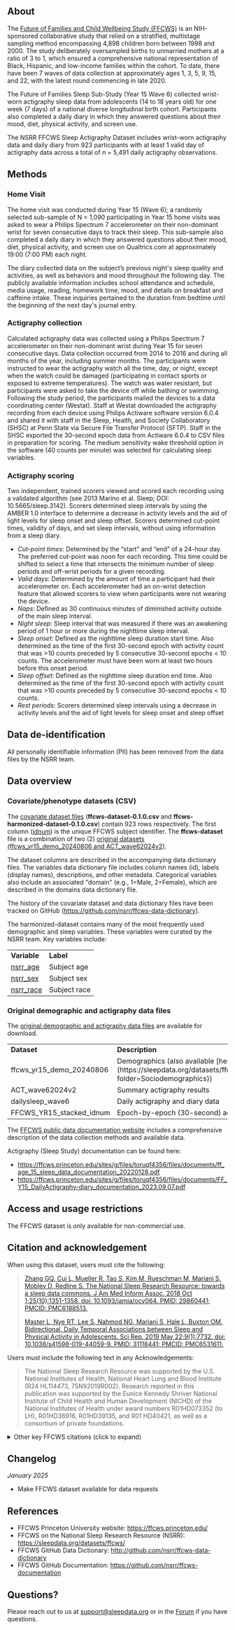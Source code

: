 ## About

The [Future of Families and Child Wellbeing Study (FFCWS)](https://ffcws.princeton.edu/) is an NIH-sponsored collaborative study that relied on a stratified, multistage sampling method encompassing 4,898 children born between 1998 and 2000. The study deliberately oversampled births to unmarried mothers at a ratio of 3 to 1, which ensured a comprehensive national representation of Black, Hispanic, and low-income families within the cohort. To date, there have been 7 waves of data collection at approximately ages 1, 3, 5, 9, 15, and 22, with the latest round commencing in late 2020. 

The Future of Families Sleep Sub-Study (Year 15 Wave 6) collected wrist-worn actigraphy sleep data from adolescents (14 to 18 years old) for one week (7 days) of a national diverse longitudinal birth cohort. Participants also completed a daily diary in which they answered questions about their mood, diet, physical activity, and screen use.

The NSRR FFCWS Sleep Actigraphy Dataset includes wrist-worn actigraphy data and daily diary from 923 participants with at least 1 valid day of actigraphy data across a total of n = 5,491 daily actigraphy observations.

## Methods

### Home Visit

The home visit was conducted during Year 15 (Wave 6); a randomly selected sub-sample of N = 1,090 participating in Year 15 home visits was asked to wear a Philips Spectrum 7 accelerometer on their non-dominant wrist for seven consecutive days to track their sleep. This sub-sample also completed a daily diary in which they answered questions about their mood, diet, physical activity, and screen use on Qualtrics.com at approximately 19:00 (7:00 PM) each night.

The diary collected data on the subject’s previous night's sleep quality and activities, as well as behaviors and mood throughout the following day. The publicly available information includes school attendance and schedule, media usage, reading, homework time, mood, and details on breakfast and caffeine intake. These inquiries pertained to the duration from bedtime until the beginning of the next day's journal entry.

### Actigraphy collection

Calculated actigraphy data was collected using a Philips Spectrum 7 accelerometer on their non-dominant wrist during Year 15 for seven consecutive days. Data collection occurred from 2014 to 2016 and during all months of the year, including summer months. The participants were instructed to wear the actigraphy watch all the time, day, or night, except when the watch could be damaged (participating in contact sports or exposed to extreme temperatures). The watch was water resistant, but participants were asked to take the device off while bathing or swimming. Following the study period, the participants mailed the devices to a data coordinating center (Westat). Staff at Westat downloaded the actigraphy recording from each device using Philips Actiware software version 6.0.4 and shared it with staff in the Sleep, Health, and Society Collaboratory (SHSC) at Penn State via Secure File Transfer Protocol (SFTP). Staff in the SHSC exported the 30-second epoch data from Actiware 6.0.4 to CSV files in preparation for scoring. The medium sensitivity wake threshold option in the software (40 counts per minute) was selected for calculating sleep variables.

### Actigraphy scoring

Two independent, trained scorers viewed and scored each recording using a validated algorithm (see 2013 Marino et al. Sleep; DOI: 10.5665/sleep.3142). Scorers determined sleep intervals by using the AMBER 1.0 interface to determine a decrease in activity levels and the aid of light levels for sleep onset and sleep offset. Scorers determined cut-point times, validity of days, and set sleep intervals, without using information from a sleep diary. 

- _Cut-point times_: Determined by the “start” and “end” of a 24-hour day. The preferred cut-point was noon for each recording. This time could be shifted to select a time that intersects the minimum number of sleep periods and off-wrist periods for a given recording.
- _Valid days_: Determined by the amount of time a participant had their accelerometer on. Each accelerometer had an on-wrist detection feature that allowed scorers to view when participants were not wearing the device.
- _Naps_: Defined as 30 continuous minutes of diminished activity outside of the main sleep interval. 
- _Night sleep_: Sleep interval that was measured if there was an awakening period of 1 hour or more during the nighttime sleep interval.
- _Sleep onset_: Defined as the nighttime sleep duration start time. Also determined as the time of the first 30-second epoch with activity count that was >10 counts preceded by 5 consecutive 30-second epochs < 10 counts. The accelerometer must have been worn at least two hours before this onset period.
- _Sleep offset_: Defined as the nighttime sleep duration end time. Also determined as the time of the first 30-second epoch with activity count that was >10 counts preceded by 5 consecutive 30-second epochs < 10 counts.
- _Rest periods_: Scorers determined sleep intervals using a decrease in activity levels and the aid of light levels for sleep onset and sleep offset

## Data de-identification

All personally identifiable information (PII) has been removed from the data files by the NSRR team.

## Data overview

### Covariate/phenotype datasets (CSV)

The [covariate dataset files](:files_path:/datasets) (**ffcws-dataset-0.1.0.csv** and **ffcws-harmonized-dataset-0.1.0.csv**) contain 923 rows respectively. The first column ([idnum](:variables_path:/idnum)) is the unique FFCWS subject identifier. The **ffcws-dataset** file is a combination of two (2) [original datasets (ffcws_yr15_demo_20240806 and ACT_wave62024v2)](:files_path:/original).

The dataset columns are described in the accompanying data dictionary files. The variables data dictionary file includes column names (id), labels (display names), descriptions, and other metadata. Categorical variables also include an associated "domain" (e.g., 1=Male, 2=Female), which are described in the domains data dictionary file. 

The history of the covariate dataset and data dictionary files have been tracked on GitHub (https://github.com/nsrr/ffcws-data-dictionary). 

The harmonized-dataset contains many of the most frequently used demographic and sleep variables. These variables were curated by the NSRR team. Key variables include:

  <table>
    <tr><td><b>Variable</b></td><td><b>Label</b></td></tr>
    <tr><td><a href=":variables_path:/nsrr_age">nsrr_age</a></td><td>Subject age</td></tr>
    <tr><td><a href=":variables_path:/nsrr_sex">nsrr_sex</a></td><td>Subject sex</td></tr> 
    <tr><td><a href=":variables_path:/nsrr_race">nsrr_race</a></td><td>Subject race</td></tr> 
  </table>

### Original demographic and actigraphy data files

The [original demographic and actigraphy data files](:files_path:/original) are  available for download. 

  <table>
    <tr><td><b>Dataset</b></td><td><b>Description</b></td></tr>
    <tr><td>ffcws_yr15_demo_20240806</td><td>Demographics (also available [here](https://sleepdata.org/datasets/ffcws/variables?folder=Sociodemographics))</td></tr>
    <tr><td>ACT_wave62024v2</td><td>Summary actigraphy results</td></tr> 
    <tr><td>dailysleep_wave6</td><td>Daily actigraphy and diary data</td></tr> 
    <tr><td>FFCWS_YR15_stacked_idnum</td><td>Epoch-by-epoch (30-second) actigraphy data</td></tr> 
  </table>

The [FFCWS public data documentation website](https://ffcws.princeton.edu/data-and-documentation/public-data-documentation) includes a comprehensive description of the data collection methods and available data. 

Actigraphy (Sleep Study) documentation can be found here: 

- https://ffcws.princeton.edu/sites/g/files/toruqf4356/files/documents/ff_age_15_sleep_data_documentation_20220128.pdf
- https://ffcws.princeton.edu/sites/g/files/toruqf4356/files/documents/FF_Y15_DailyActigraphy-diary_documentation_2023.09.07.pdf

## Access and usage restrictions

The FFCWS dataset is only available for non-commercial use.

## Citation and acknowledgement

When using this dataset, users must cite the following:

> [Zhang GQ, Cui L, Mueller R, Tao S, Kim M, Rueschman M, Mariani S, Mobley D, Redline S. The National Sleep Research Resource: towards a sleep data commons. J Am Med Inform Assoc. 2018 Oct 1;25(10):1351-1358. doi: 10.1093/jamia/ocy064. PMID: 29860441; PMCID: PMC6188513.](https://pubmed.ncbi.nlm.nih.gov/29860441/)
> 
> [Master L, Nye RT, Lee S, Nahmod NG, Mariani S, Hale L, Buxton OM. Bidirectional, Daily Temporal Associations between Sleep and Physical Activity in Adolescents. Sci Rep. 2019 May 22;9(1):7732. doi: 10.1038/s41598-019-44059-9. PMID: 31118441; PMCID: PMC6531611.](https://pubmed.ncbi.nlm.nih.gov/31118441/)

Users must include the following text in any Acknowledgements:

> The National Sleep Research Resource was supported by the U.S. National Institutes of Health, National Heart Lung and Blood Institute (R24 HL114473, 75N92019R002). Research reported in this publication was supported by the Eunice Kennedy Shriver National Institute of Child Health and Human Development (NICHD) of the National Institutes of Health under award numbers R01HD073352 (to LH), R01HD36916, R01HD39135, and R01 HD40421, as well as a consortium of private foundations.

<details>
<summary>Other key FFCWS citations (click to expand)</summary>
<br>
<ul>
	<li>
		<a href="https://pubmed.ncbi.nlm.nih.gov/37138384/" target="_blank">Master L, Nahmod NG, Mathew GM, Hale L, Chang AM, Buxton OM. Why so slangry (sleepy and angry)? Shorter sleep duration and lower sleep efficiency predict worse next-day mood in adolescents. J Adolesc. 2023 Aug;95(6):1140-1151. doi: 10.1002/jad.12182. Epub 2023 May 3. PMID: 37138384; PMCID: PMC10524335.</a>
	<li>
		<a href="https://pubmed.ncbi.nlm.nih.gov/35010906/" target="_blank">Mathew GM, Reichenberger DA, Master L, Buxton OM, Chang AM, Hale L. Too Jittery to Sleep? Temporal Associations of Actigraphic Sleep and Caffeine in Adolescents. Nutrients. 2021 Dec 23;14(1):31. doi: 10.3390/nu14010031. PMID: 35010906; PMCID: PMC8746933.
	<li>
		<a href="https://pubmed.ncbi.nlm.nih.gov/35715858/" target="_blank">Mathew GM, Reichenberger DA, Master L, Buxton OM, Hale L, Chang AM. Worse sleep health predicts less frequent breakfast consumption among adolescents in a micro-longitudinal analysis. Int J Behav Nutr Phys Act. 2022 Jun 17;19(1):70. doi: 10.1186/s12966-022-01265-5. PMID: 35715858; PMCID: PMC9205101.</a>
	<li>
		<a href="https://pubmed.ncbi.nlm.nih.gov/37410005/" target="_blank">Mathew GM, Reichenberger DA, Master L, Buxton OM, Chang AM, Hale L. Actigraphic Sleep Variability is Associated With Lower Positive Mood in Adolescents. J Adolesc Health. 2023 Sep;73(3):478-485. doi: 10.1016/j.jadohealth.2023.04.019. Epub 2023 Jul 6. PMID: 37410005; PMCID: PMC10524712.</a>
	<li>
		<a href="https://pubmed.ncbi.nlm.nih.gov/29157638/" target="_blank">Nahmod NG, Lee S, Buxton OM, Chang AM, Hale L. High school start times after 8:30 am are associated with later wake times and longer time in bed among teens in a national urban cohort study. Sleep Health. 2017 Dec;3(6):444-450. doi: 10.1016/j.sleh.2017.09.004. Epub 2017 Oct 16. PMID: 29157638; PMCID: PMC5726563.</a>
	<li>
		<a href="https://pubmed.ncbi.nlm.nih.gov/30395345/" target="_blank">Nahmod NG, Lee S, Master L, Chang AM, Hale L, Buxton OM. Later high school start times associated with longer actigraphic sleep duration in adolescents. Sleep. 2019 Feb 1;42(2):zsy212. doi: 10.1093/sleep/zsy212. PMID: 30395345; PMCID: PMC6369724.</a>

</ul>

</details>

## Changelog

*January 2025*

- Make FFCWS dataset available for data requests

## References

- FFCWS Princeton University website: https://ffcws.princeton.edu/
- FFCWS on the National Sleep Research Resource (NSRR): https://sleepdata.org/datasets/ffcws/
- FFCWS GitHub Data Dictionary: http://github.com/nsrr/ffcws-data-dictionary
- FFCWS GitHub Documentation: https://github.com/nsrr/ffcws-documentation

## Questions?

Please reach out to us at support@sleepdata.org or in the [Forum](https://sleepdata.org/forum) if you have questions.
